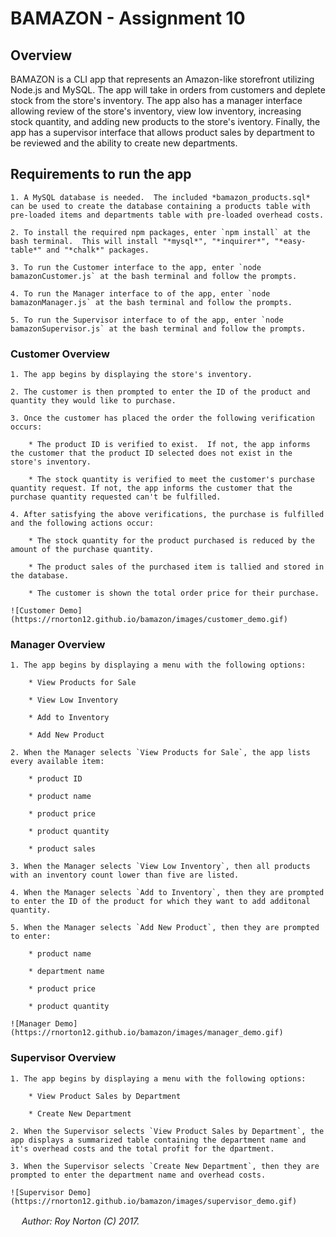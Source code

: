 # BAMAZON - Assignment 10

## Overview

BAMAZON is a CLI app that represents an Amazon-like storefront utilizing Node.js and MySQL.  The app will take in orders from customers and deplete stock from the store's inventory.  The app also has a manager interface allowing review of the store's inventory, view low inventory, increasing stock quantity, and adding new products to the store's iventory.  Finally, the app has a supervisor interface that allows product sales by department to be reviewed and the ability to create new departments.

## Requirements to run the app

	1. A MySQL database is needed.  The included *bamazon_products.sql* can be used to create the database containing a products table with pre-loaded items and departments table with pre-loaded overhead costs.

	2. To install the required npm packages, enter `npm install` at the bash terminal.  This will install "*mysql*", "*inquirer*", "*easy-table*" and "*chalk*" packages.

	3. To run the Customer interface to the app, enter `node bamazonCustomer.js` at the bash terminal and follow the prompts.

	4. To run the Manager interface to of the app, enter `node bamazonManager.js` at the bash terminal and follow the prompts.

	5. To run the Supervisor interface to of the app, enter `node bamazonSupervisor.js` at the bash terminal and follow the prompts.

### Customer Overview

	1. The app begins by displaying the store's inventory.

	2. The customer is then prompted to enter the ID of the product and quantity they would like to purchase.

	3. Once the customer has placed the order the following verification occurs:

		* The product ID is verified to exist.  If not, the app informs the customer that the product ID selected does not exist in the store's inventory.

		* The stock quantity is verified to meet the customer's purchase quantity request. If not, the app informs the customer that the purchase quantity requested can't be fulfilled. 
   
	4. After satisfying the above verifications, the purchase is fulfilled and the following actions occur:

		* The stock quantity for the product purchased is reduced by the amount of the purchase quantity.

		* The product sales of the purchased item is tallied and stored in the database.

		* The customer is shown the total order price for their purchase. 

	![Customer Demo](https://rnorton12.github.io/bamazon/images/customer_demo.gif)
 
### Manager Overview
   
	1. The app begins by displaying a menu with the following options:

		* View Products for Sale

		* View Low Inventory

		* Add to Inventory

		* Add New Product

	2. When the Manager selects `View Products for Sale`, the app lists every available item:

		* product ID

		* product name

		* product price

		* product quantity

		* product sales

	3. When the Manager selects `View Low Inventory`, then all products with an inventory count lower than five are listed.
  
	4. When the Manager selects `Add to Inventory`, then they are prompted to enter the ID of the product for which they want to add additonal quantity.

	5. When the Manager selects `Add New Product`, then they are prompted to enter:

		* product name

		* department name

		* product price

		* product quantity

	![Manager Demo](https://rnorton12.github.io/bamazon/images/manager_demo.gif)

### Supervisor Overview
  
	1. The app begins by displaying a menu with the following options:

		* View Product Sales by Department

		* Create New Department

	2. When the Supervisor selects `View Product Sales by Department`, the app displays a summarized table containing the department name and it's overhead costs and the total profit for the dpartment.

	3. When the Supervisor selects `Create New Department`, then they are prompted to enter the department name and overhead costs.

	![Supervisor Demo](https://rnorton12.github.io/bamazon/images/supervisor_demo.gif)
　
*Author: Roy Norton (C) 2017.*

　
